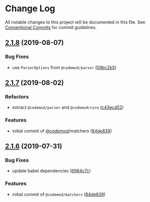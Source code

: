 # Change Log

All notable changes to this project will be documented in this file.
See [Conventional Commits](https://conventionalcommits.org) for commit guidelines.

## [2.1.8](https://github.com/codemod-js/codemod/compare/@codemod/cli@2.1.7...@codemod/cli@2.1.8) (2019-08-07)


### Bug Fixes

* use `ParserOptions` from `@codemod/parser` ([09bc2b5](https://github.com/codemod-js/codemod/commit/09bc2b5))



## [2.1.7](https://github.com/codemod-js/codemod/compare/@codemod/cli@2.1.6...@codemod/cli@2.1.7) (2019-08-02)


### Refactors

* extract `@codemod/parser` and `@codemod/core` ([c43ecd52](https://github.com/codemod-js/codemod/commit/c43ecd52))


### Features

* initial commit of [@codemod](https://github.com/codemod)/matchers ([84de839](https://github.com/codemod-js/codemod/commit/84de839))



## [2.1.6](https://github.com/codemod-js/codemod/compare/@codemod/cli@2.1.5...@codemod/cli@2.1.6) (2019-07-31)


### Bug Fixes

* update babel dependencies ([6984c7c](https://github.com/codemod-js/codemod/commit/6984c7c))


### Features

* initial commit of `@codemod/matchers` ([84de839](https://github.com/codemod-js/codemod/commit/84de839))
